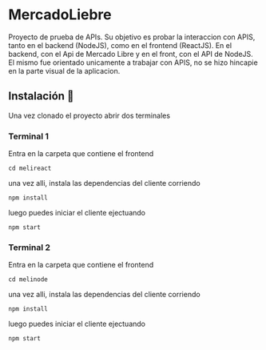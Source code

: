 # MercadoLiebre

Proyecto de prueba de APIs. Su objetivo es probar la interaccion con APIS, tanto en el backend (NodeJS), como en el frontend (ReactJS). En el backend, con el Api de Mercado Libre y en el front, con el API de NodeJS. 
El mismo fue orientado unicamente a trabajar con APIS, no se hizo hincapie en la parte visual de la aplicacion.

## Instalación 🔧

Una vez clonado el proyecto abrir dos terminales

### Terminal 1

Entra en la carpeta que contiene el frontend
```
cd melireact
```
una vez alli, instala las dependencias del cliente corriendo
```
npm install
```
luego puedes iniciar el cliente ejectuando
```
npm start
```
### Terminal 2

Entra en la carpeta que contiene el frontend
```
cd melinode
```
una vez alli, instala las dependencias del cliente corriendo
```
npm install
```
luego puedes iniciar el cliente ejectuando
```
npm start
```


